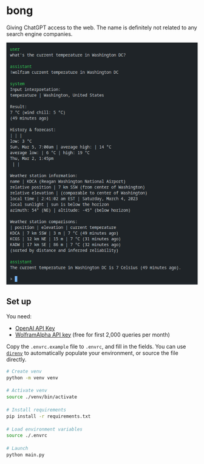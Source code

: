 # bong

Giving ChatGPT access to the web. The name is definitely not related to any
search engine companies.

![screenshot](https://raw.githubusercontent.com/hizkifw/bong/main/.github/images/screenshot.png)

## Set up

You need:

- [OpenAI API Key](https://platform.openai.com/)
- [WolframAlpha API key](https://products.wolframalpha.com/api/) (free for first 2,000 queries per month)

Copy the `.envrc.example` file to `.envrc`, and fill in the fields. You can use
[`direnv`](https://direnv.net/) to automatically populate your environment, or
source the file directly.

```sh
# Create venv
python -m venv venv

# Activate venv
source ./venv/bin/activate

# Install requirements
pip install -r requirements.txt

# Load environment variables
source ./.envrc

# Launch
python main.py
```

